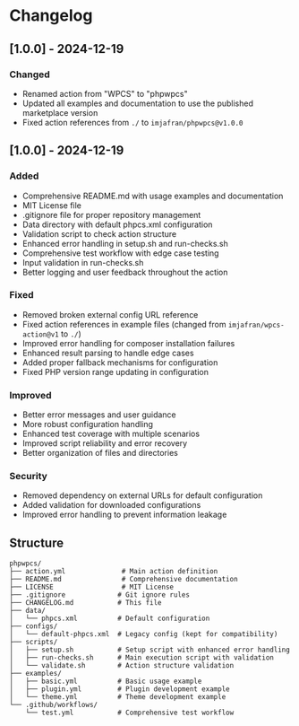 # Changelog

## [1.0.0] - 2024-12-19

### Changed
- Renamed action from "WPCS" to "phpwpcs"
- Updated all examples and documentation to use the published marketplace version
- Fixed action references from `./` to `imjafran/phpwpcs@v1.0.0`

## [1.0.0] - 2024-12-19

### Added
- Comprehensive README.md with usage examples and documentation
- MIT License file
- .gitignore file for proper repository management
- Data directory with default phpcs.xml configuration
- Validation script to check action structure
- Enhanced error handling in setup.sh and run-checks.sh
- Comprehensive test workflow with edge case testing
- Input validation in run-checks.sh
- Better logging and user feedback throughout the action

### Fixed
- Removed broken external config URL reference
- Fixed action references in example files (changed from `imjafran/wpcs-action@v1` to `./`)
- Improved error handling for composer installation failures
- Enhanced result parsing to handle edge cases
- Added proper fallback mechanisms for configuration
- Fixed PHP version range updating in configuration

### Improved
- Better error messages and user guidance
- More robust configuration handling
- Enhanced test coverage with multiple scenarios
- Improved script reliability and error recovery
- Better organization of files and directories

### Security
- Removed dependency on external URLs for default configuration
- Added validation for downloaded configurations
- Improved error handling to prevent information leakage

## Structure
```
phpwpcs/
├── action.yml              # Main action definition
├── README.md               # Comprehensive documentation
├── LICENSE                 # MIT License
├── .gitignore             # Git ignore rules
├── CHANGELOG.md           # This file
├── data/
│   └── phpcs.xml          # Default configuration
├── configs/
│   └── default-phpcs.xml  # Legacy config (kept for compatibility)
├── scripts/
│   ├── setup.sh           # Setup script with enhanced error handling
│   ├── run-checks.sh      # Main execution script with validation
│   └── validate.sh        # Action structure validation
├── examples/
│   ├── basic.yml          # Basic usage example
│   ├── plugin.yml         # Plugin development example
│   └── theme.yml          # Theme development example
└── .github/workflows/
    └── test.yml           # Comprehensive test workflow
``` 